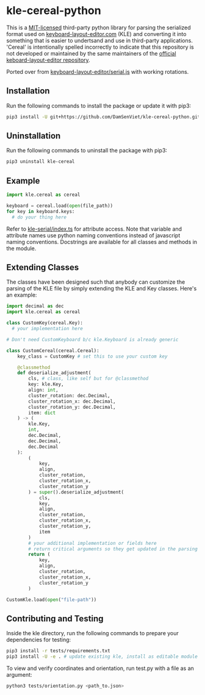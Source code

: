 # kle-cereal-python

This is a [MIT-licensed](LICENSE) third-party python library for parsing the
serialized format used on [keyboard-layout-editor.com](keyboard-layout-editor.com)
(KLE) and converting it into something that is easier to undertsand and use in
third-party applications. 'Cereal' is intentionally spelled incorrectly to
indicate that this repository is not developed or maintained by the same
maintainers of the [official keboard-layout-editor repository](https://github.com/ijprest/keyboard-layout-editor).

Ported over from [keyboard-layout-editor/serial.js](https://github.com/ijprest/keyboard-layout-editor/blob/master/serial.js)
with working rotations.

## Installation

Run the following commands to install the package or update it with pip3:
```sh
pip3 install -U git+https://github.com/DamSenViet/kle-cereal-python.git
```

## Uninstallation

Run the following commands to uninstall the package with pip3:
```sh
pip3 uninstall kle-cereal
```

## Example

```python
import kle.cereal as cereal

keyboard = cereal.load(open(file_path))
for key in keyboard.keys:
  # do your thing here
```

Refer to [kle-serial/index.ts](https://github.com/ijprest/kle-serial/blob/master/index.ts)
for attribute access. Note that variable and attribute names use python naming
conventions instead of javascript naming conventions. Docstrings are available
for all classes and methods in the module.

## Extending Classes

The classes have been designed such that anybody can customize the parsing of
the KLE file by simply extending the KLE and Key classes. Here's an example:

```python
import decimal as dec
import kle.cereal as cereal

class CustomKey(cereal.Key):
  # your implementation here

# Don't need CustomKeyboard b/c kle.Keyboard is already generic

class CustomCereal(cereal.Cereal):
    key_class = CustomKey # set this to use your custom key

    @classmethod
    def deserialize_adjustment(
        cls, # class, like self but for @classmethod
        key: kle.Key,
        align: int,
        cluster_rotation: dec.Decimal,
        cluster_rotation_x: dec.Decimal,
        cluster_rotation_y: dec.Decimal,
        item: dict
    ) -> (
        kle.Key,
        int,
        dec.Decimal,
        dec.Decimal,
        dec.Decimal
    ):
        (
            key,
            align,
            cluster_rotation,
            cluster_rotation_x,
            cluster_rotation_y
        ) = super().deserialize_adjustment(
            cls,
            key,
            align,
            cluster_rotation,
            cluster_rotation_x,
            cluster_rotation_y,
            item
        )
        # your additional implementation or fields here
        # return critical arguments so they get updated in the parsing loop
        return (
            key,
            align,
            cluster_rotation,
            cluster_rotation_x,
            cluster_rotation_y
        )

CustomKle.load(open("file-path"))
```

## Contributing and Testing

Inside the kle directory, run the following commands to prepare your
dependencies for testing:

```sh
pip3 install -r tests/requirements.txt
pip3 install -U -e . # update existing kle, install as editable module
```

To view and verify coordinates and orientation, run test.py with a file as an
argument:

```sh
python3 tests/orientation.py <path_to.json>
```